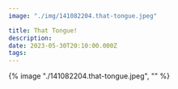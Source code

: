 ```yaml
---
image: "./img/141082204.that-tongue.jpeg"

title: That Tongue!
description: 
date: 2023-05-30T20:10:00.000Z
tags: 
---
```

{% image "./141082204.that-tongue.jpeg", "" %}